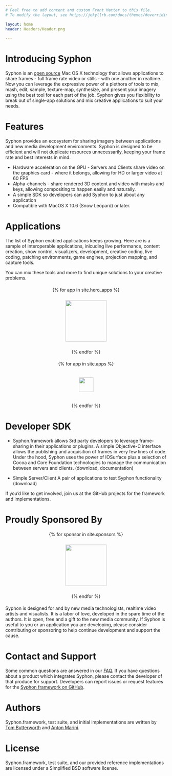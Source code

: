 ```yaml
---
# Feel free to add content and custom Front Matter to this file.
# To modify the layout, see https://jekyllrb.com/docs/themes/#overriding-theme-defaults

layout: home
header: Headers/Header.png

---
```



# Introducing Syphon

Syphon is an [open source](http://github.com/syphon) Mac OS X technology that allows applications to share frames - full frame rate video or stills - with one another in realtime. Now you can leverage the expressive power of a plethora of tools to mix, mash, edit, sample, texture-map, synthesize, and present your imagery using the best tool for each part of the job. Syphon gives you flexibility to break out of single-app solutions and mix creative applications to suit your needs.


# Features

Syphon provides an ecosystem for sharing imagery between applications and new media development environments. Syphon is designed to be efficient and will not duplicate resources unnecessarily, keeping your frame rate and best interests in mind.

* Hardware acceleration on the GPU - Servers and Clients share video on the graphics card - where it belongs, allowing for HD or larger video at 60 FPS
* Alpha-channels - share rendered 3D content and video with masks and keys, allowing compositing to happen easily and naturally.
* A simple SDK so developers can add Syphon to just about any application
* Compatible with MacOS X 10.6 (Snow Leopard) or later.

# Applications

The list of Syphon enabled applications keeps growing. Here are is a sample of interoperable applications, inlcuding live performance, content creation, show control, visualizers, development, creative coding, live coding, patching environments, game engines, projection mapping, and capture tools.

You can mix these tools and more to find unique solutions to your creative problems.


<div align="center" style="margin-bottom:20px; margin-top:20px">

{% for app in site.hero_apps %}

<a href="{{ app.website }}"><img src="app_icons/{{app.icon}}" width="128" height="128" style="padding:10px"></a>

{% endfor %}

</div>


<div align="center" style="margin-bottom:20px; margin-top:20px">

{% for app in site.apps %}

<a href="{{ app.website }}" title="{{app.title}}"><img src="app_icons/{{app.icon}}" width="45px" height="45px" style="padding:20px"></a>

{% endfor %}

</div>

# Developer SDK


* Syphon.framework allows 3rd party developers to leverage frame-sharing in their applications or plugins. A simple Objective-C interface allows the publishing and acquisition of frames in very few lines of code. Under the hood, Syphon uses the power of IOSurface plus a selection of Cocoa and Core Foundation technologies to manage the communication between servers and clients. (download, documentation)

* Simple Server/Client A pair of applications to test Syphon functionality (download)


If you’d like to get involved, join us at the GitHub projects for the framework and implementations.


# Proudly Sponsored By

<div align="center" style="margin-bottom:20px; margin-top:20px">

{% for sponsor in site.sponsors %}

<a href="{{ sponsor.website }}" title="{{sponsor.title}}"><img src="sponsors/{{sponsor.icon}}" width="128" height="128" style="padding:10px"></a>

{% endfor %}

</div>
Syphon is designed for and by new media technologists, realtime video artists and visualists. It is a labor of love, developed in the spare time of the authors. It is open, free and a gift to the new media community. If Syphon is useful to you or an application you are developing, please consider contributing or sponsoring to help continue development and support the cause.



# Contact and Support

Some common questions are answered in our [FAQ](/faq). If you have questions about a product which integrates Syphon, please contact the developer of that produce for support. Developers can report issues or request features for the [Syphon framework on GitHub](https://github.com/Syphon/Syphon-Framework/).


# Authors

Syphon.framework, test suite, and initial implementations are written by [Tom Butterworth](http://kriss.cx/tom) and [Anton Marini](https://vade.info).

# License

Syphon.framework, test suite, and our provided reference implementations are licensed under a Simplified BSD software license.
